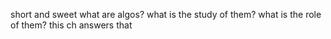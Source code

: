 short and sweet
	what are algos?
	what is the study of them?
	what is the role of them?
	this ch answers that